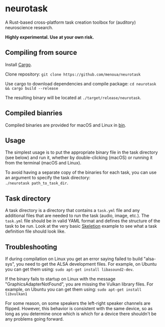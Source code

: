 # neurotask

A Rust-based cross-platform task creation toolbox for (auditory) neuroscience research.

**Highly experimental. Use at your own risk.**

## Compiling from source

Install [Cargo](https://doc.rust-lang.org/cargo/getting-started/installation.html).

Clone repository: `git clone https://github.com/menoua/neurotask`

Use cargo to download dependencies and compile package: `cd neurotask && cargo build --release`

The resulting binary will be located at `./target/release/neurotask`.

## Compiled bianries

Compiled binaries are provided for macOS and Linux in [bin](https://github.com/menoua/neurotask/tree/main/bin).

## Usage

The simplest usage is to put the appropriate binary file in the task directory (see below) and run it, whether by double-clicking (macOS) or running it from the terminal (macOS and Linux).

To avoid having a separate copy of the binaries for each task, you can use an argument to specify the task directory:<br/>
`./neurotask path_to_task_dir`.

## Task directory

A task directory is a directory that contains a `task.yml` file and any additional files that are needed to run the task (audio, image, etc.). The `task.yml` file should be in valid YAML format and defines the structure of the task to be run. Look at the very basic [Skeletion](https://github.com/menoua/neurotask/tree/main/examples/Skeleton) example to see what a task definition file should look like.

## Troubleshooting

If during compilation on Linux you get an error saying failed to build "alsa-sys", you need to get the ALSA development files. For example, on Ubuntu you can get them using: `sudo apt-get install libasound2-dev`.

If the binary fails to startup on Linux with the message "GraphicsAdapterNotFound", you are missing the Vulkan library files. For example, on Ubuntu you can get them using: `sudo apt-get install libvulkan1`

For some reason, on some speakers the left-right speaker channels are flipped. However, this behavior is consistent with the same device, so as long as you determine once which is which for a device there shouldn't be any problems going forward.
